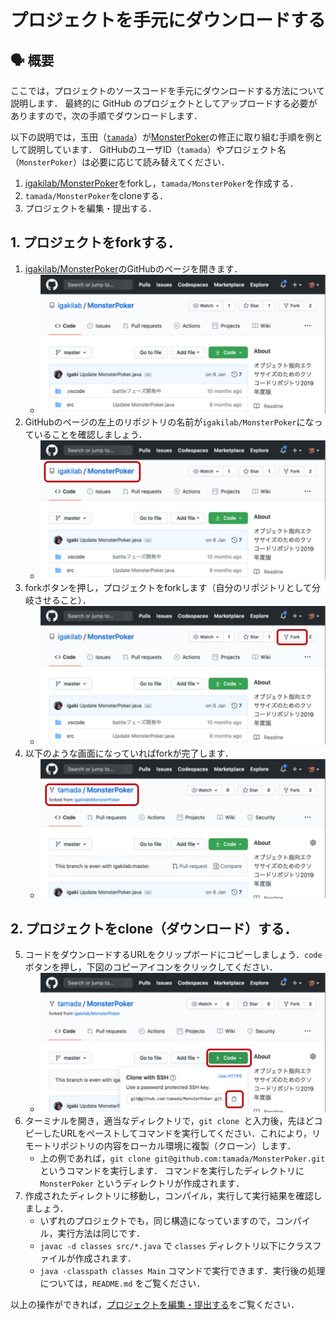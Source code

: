 # プロジェクトを手元にダウンロードする

## :speaking_head: 概要

ここでは，プロジェクトのソースコードを手元にダウンロードする方法について説明します．
最終的に GitHub のプロジェクトとしてアップロードする必要がありますので，次の手順でダウンロードします．

以下の説明では，玉田（[`tamada`](https://github.com/tamada)）が[MonsterPoker](https://github.com/igakilab/MonsterPoker)の修正に取り組む手順を例として説明しています．
GitHubのユーザID（`tamada`）やプロジェクト名（`MonsterPoker`）は必要に応じて読み替えてください．

1. [igakilab/MonsterPoker](https://github.com/igakilab/MonsterPoker)をforkし，`tamada/MonsterPoker`を作成する．
2. `tamada/MonsterPoker`をcloneする．
3. プロジェクトを編集・提出する．

## 1. プロジェクトをforkする．

1. [igakilab/MonsterPoker](https://github.com/igakilab/MonsterPoker)のGitHubのページを開きます．
    * ![igakilab/MonsterPokerのGitHubページ](https://github.com/tamada/2020gseminar/blob/master/images/monsterpoker_github.png)
2. GitHubのページの左上のリポジトリの名前が`igakilab/MonsterPoker`になっていることを確認しましょう．
    * ![igakilab/MonsterPokerのGitHubページ](https://github.com/tamada/2020gseminar/blob/master/images/monsterpoker_github2.png)
3. forkボタンを押し，プロジェクトをforkします（自分のリポジトリとして分岐させること）．
    * ![igakilab/MonsterPokerのGitHubページ](https://github.com/tamada/2020gseminar/blob/master/images/monsterpoker_fork.png)
4. 以下のような画面になっていればforkが完了します．
    * ![igakilab/MonsterPokerのGitHubページ](https://github.com/tamada/2020gseminar/blob/master/images/monsterpoker_forked.png)

## 2. プロジェクトをclone（ダウンロード）する．

5. コードをダウンロードするURLをクリップボードにコピーしましょう．`code`ボタンを押し，下図のコピーアイコンをクリックしてください．
    * ![igakilab/MonsterPokerのGitHubページ](https://github.com/tamada/2020gseminar/blob/master/images/monsterpoker_clone.png)
6. ターミナルを開き，適当なディレクトリで，`git clone `と入力後，先ほどコピーしたURLをペーストしてコマンドを実行してください．これにより，リモートリポジトリの内容をローカル環境に複製（クローン）します．
    * 上の例であれば，`git clone git@github.com:tamada/MonsterPoker.git` というコマンドを実行します．
      コマンドを実行したディレクトリに `MonsterPoker` というディレクトリが作成されます．
7. 作成されたディレクトリに移動し，コンパイル，実行して実行結果を確認しましょう．
    * いずれのプロジェクトでも，同じ構造になっていますので，コンパイル，実行方法は同じです．
    * `javac -d classes src/*.java` で `classes` ディレクトリ以下にクラスファイルが作成されます．
    * `java -classpath classes Main` コマンドで実行できます．実行後の処理については，`README.md` をご覧ください．

以上の操作ができれば，[プロジェクトを編集・提出する](../update.md)をご覧ください．

